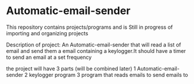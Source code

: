 # Automatic-email-sender 

This repository contains projects/programs and is Still in progress of importing and organizing projects

Description of project: An Automatic-email-sender that will read a list of email and send them a email containing a keylogger.It should have a timer to send an email at a set frequency

the  project will have 3 parts (will be combined later)
1 Automatic-email-sender
2 keylogger program
3 program that reads emails to send emails to
